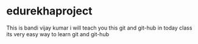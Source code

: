 # edurekhaproject
This is bandi vijay kumar 
i will teach you this git and git-hub in today class
its very easy way to learn git and git-hub
